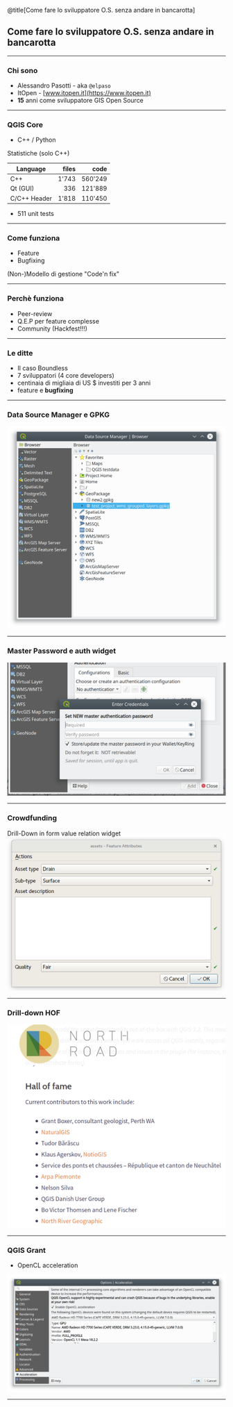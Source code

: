 @title[Come fare lo sviluppatore O.S. senza andare in bancarotta]

## Come fare lo sviluppatore O.S. senza andare in bancarotta

---
### Chi sono

+ Alessandro Pasotti - aka `@elpaso`
+ ItOpen - [www.itopen.it](https://www.itopen.it)
+ **15** anni come sviluppatore GIS Open Source

---

### QGIS Core

+ C++ / Python

Statistiche (solo C++)

|Language           | files     |    code  |
|-------------------|----------:|---------:|
|C++                |  1'743    |  560'249 |
|Qt  (GUI)          |    336    |  121'889 |
|C/C++ Header       |  1'818    |  110'450 |

+ 511 unit tests

---

### Come funziona

+ Feature
+ Bugfixing

(Non-)Modello di gestione "Code'n fix"

---

### Perchè funziona

+ Peer-review
+ Q.E.P per feature complesse
+ Community (Hackfest!!!)

---

### Le ditte

+ Il caso Boundless
+ 7 sviluppatori (4 core developers)
+ centinaia di migliaia di US $ investiti per 3 anni
+ feature e **bugfixing**

---

### Data Source Manager e GPKG

![](./doc/assets/images/data-source-manager.png)

---

### Master Password e auth widget

![](./doc/assets/images/master-password.png)

---

### Crowdfunding

Drill-Down in form value relation widget
![](./doc/assets/images/drill-down.gif)

---

### Drill-down HOF

![](./doc/assets/images/drill-down-hall-of-fame.png)

---

### QGIS Grant

+ OpenCL acceleration

![](./doc/assets/images/opencl.png)

---
